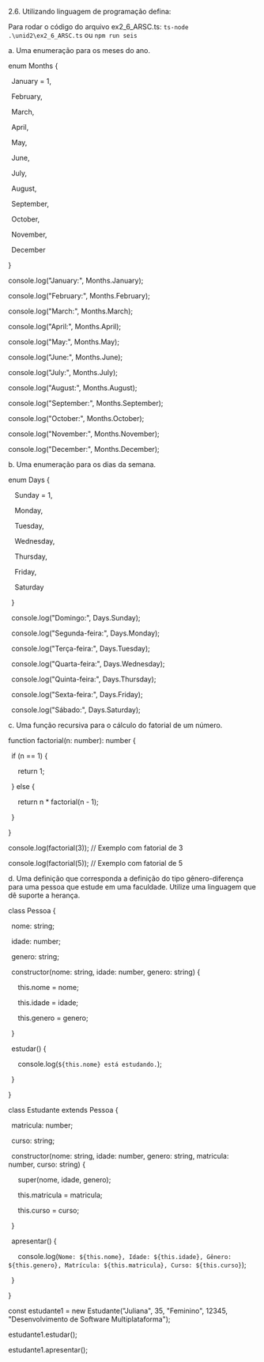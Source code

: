 2.6. Utilizando linguagem de programação defina:  

Para rodar o código do arquivo ex2_6_ARSC.ts: `ts-node .\unid2\ex2_6_ARSC.ts` ou `npm run seis`

a. Uma enumeração para os meses do ano.  

enum Months { 

  January = 1, 

  February, 

  March, 

  April, 

  May, 

  June, 

  July, 

  August, 

  September, 

  October, 

  November, 

  December 

} 

console.log("January:", Months.January); 

console.log("February:", Months.February); 

console.log("March:", Months.March); 

console.log("April:", Months.April); 

console.log("May:", Months.May); 

console.log("June:", Months.June); 

console.log("July:", Months.July); 

console.log("August:", Months.August); 

console.log("September:", Months.September); 

console.log("October:", Months.October); 

console.log("November:", Months.November); 

console.log("December:", Months.December); 

 

b. Uma enumeração para os dias da semana.  

enum Days { 

    Sunday = 1, 

    Monday, 

    Tuesday, 

    Wednesday, 

    Thursday, 

    Friday, 

    Saturday 

  } 

  console.log("Domingo:", Days.Sunday); 

  console.log("Segunda-feira:", Days.Monday); 

  console.log("Terça-feira:", Days.Tuesday); 

  console.log("Quarta-feira:", Days.Wednesday); 

  console.log("Quinta-feira:", Days.Thursday); 

  console.log("Sexta-feira:", Days.Friday); 

  console.log("Sábado:", Days.Saturday); 

 

 

c. Uma função recursiva para o cálculo do fatorial de um número.  

function factorial(n: number): number { 

  if (n == 1) { 

      return 1; 

  } else { 

      return n * factorial(n - 1); 

  } 

} 

console.log(factorial(3)); // Exemplo com fatorial de 3 

console.log(factorial(5)); // Exemplo com fatorial de 5 

 

d. Uma definição que corresponda a definição do tipo gênero-diferença para uma pessoa que estude em uma faculdade. Utilize uma linguagem que dê suporte a herança. 

 

class Pessoa { 

  nome: string; 

  idade: number; 

  genero: string; 

 

  constructor(nome: string, idade: number, genero: string) { 

      this.nome = nome; 

      this.idade = idade; 

      this.genero = genero; 

  } 

  estudar() { 

      console.log(`${this.nome} está estudando.`); 

  } 

} 

class Estudante extends Pessoa { 

  matricula: number; 

  curso: string; 

 

  constructor(nome: string, idade: number, genero: string, matricula: number, curso: string) { 

      super(nome, idade, genero); 

      this.matricula = matricula; 

      this.curso = curso; 

  } 

 

  apresentar() { 

      console.log(`Nome: ${this.nome}, Idade: ${this.idade}, Gênero: ${this.genero}, Matrícula: ${this.matricula}, Curso: ${this.curso}`); 

  } 

} 

 

const estudante1 = new Estudante("Juliana", 35, "Feminino", 12345, "Desenvolvimento de Software Multiplataforma"); 

estudante1.estudar();  

estudante1.apresentar();  